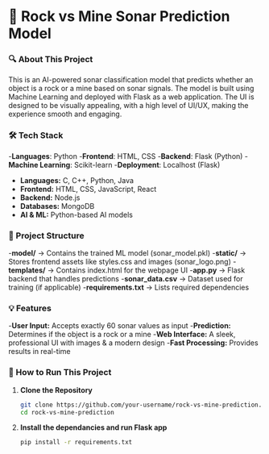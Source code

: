 # 🚀 Rock vs Mine Sonar Prediction Model

### 🔍 About This Project
This is an AI-powered sonar classification model that predicts whether an object is a rock or a mine based on sonar signals. The model is built using Machine Learning and deployed with Flask as a web application. The UI is designed to be visually appealing, with a high level of UI/UX, making the experience smooth and engaging.

### 🛠 Tech Stack
-**Languages**: Python
-**Frontend**: HTML, CSS
-**Backend**: Flask (Python)
-**Machine Learning**: Scikit-learn
-**Deployment**: Localhost (Flask)
- **Languages:** C, C++, Python, Java  
- **Frontend:** HTML, CSS, JavaScript, React  
- **Backend:** Node.js  
- **Databases:** MongoDB  
- **AI & ML:** Python-based AI models  

### 📂 Project Structure
-**model/** → Contains the trained ML model (sonar_model.pkl)
-**static/** → Stores frontend assets like styles.css and images (sonar_logo.png)
-**templates/** → Contains index.html for the webpage UI
-**app.py** → Flask backend that handles predictions
-**sonar_data.csv** → Dataset used for training (if applicable)
-**requirements.txt** → Lists required dependencies

### 💡 Features
-**User Input:** Accepts exactly 60 sonar values as input
-**Prediction:** Determines if the object is a rock or a mine
-**Web Interface:** A sleek, professional UI with images & a modern design
-**Fast Processing:** Provides results in real-time

### 🚀 How to Run This Project
1. **Clone the Repository**  
   ```bash
   git clone https://github.com/your-username/rock-vs-mine-prediction.git
   cd rock-vs-mine-prediction

2. **Install the dependancies and run Flask app**  
   ```bash
   pip install -r requirements.txt





